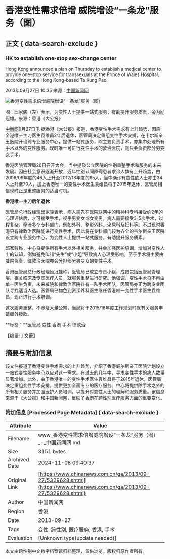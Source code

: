 # 香港变性需求倍增 威院增设“一条龙”服务（图）

## 正文 { data-search-exclude }


### HK to establish one-stop sex-change center

Hong Kong announced a plan on Thursday to establish a medical center to provide one-stop service for transsexuals at the Prince of Wales Hospital, according to the Hong Kong-based Ta Kung Pao.

2013年09月27日 10:35  来源：[中国新闻网](http://www.chinanews.com/)

![香港变性需求倍增威院增设“一条龙”服务（图）](http://www.chinanews.com/fileftp/2020/03/2020-03-11/U194P4T47D46410F978DT20200311093349.jpg)

图：邱家骏（左）表示，为变性人士提供一站式服务，有助提升服务质素，旁为励冠雄。来源：香港《大公报》

[中新网](http://www.chinanews.com/)9月27日电 据香港《大公报》报道，香港变性手术需求有上升趋势，因应全港唯一主刀医生袁维昌2年后退休，医管局决定重组变性手术安排，在韦尔斯亲王医院开设跨专业服务中心，提供一站式服务，除主要负责手术，亦集中处理所有手术以外的变性服务。现时唯一可进行变性手术的敦治医院，则只会负责部分男变女手术。　　

香港医院管理局26日召开大会，当中提及公立医院的性别重整手术和服务的未来发展。因应社会意识逐渐开放，近年性别认同障碍患者求诊人数有上升趋势，由2008/09年度的46人上升至2012/13年度的95人，当中确诊有变性欲人士亦由34人上升至70人，加上香港唯一的变性手术医生袁维昌将于2015年退休，医管局相信现时正是重整服务的适当时机。

**香港唯一主刀后年退休**

医管局总行政经理邱家骏表示，病人需先在医院联网中的精神科专科接受约2年的心理评估后，才可接受手术，视乎男变女或女变男，病人需要接受3-5次手术，过程复杂，牵涉多个专科部门，例如外科、整形外科、泌尿科及妇科等。不过现时香港只有律敦治医院能进行变性手术，因此将在专科部门较为齐全的韦尔斯亲王医院设立跨专业服务中心，为变性人士提供一站式服务，有助提升服务质素。

邱家骏称，中心将提供所有手术以外相关服务，并会加强医护培训，增加对变性人士的认知，例如避免叫错“先生”或“小姐”导致病人心理受影响。至于手术将主要由威院负责，律敦治医院亦会分担部分男变女的变性手术。

香港医管局总行政经理励冠雄称，医管局已成立专责小组，成员包括医管局管理层、相关临床及专职医疗人员，就服务重整进行研究。他强调，变性手术将不再由单一医生负责，未来威院和律敦治医院各有一队手术团队，医管局亦正为跨专业团队寻找适当人选。医管局已物色到资深外科医生继任香港唯一变性手术医生袁维昌，现正进行手术培训。

这次服务重整，不涉及大量公帑，当局将于2015/16年度工作规划时就有关服务申请额外拨款。

**标签：**医管局 变性 香港 手术 律敦治

【编辑:丁文蕾】

## 摘要与附加信息

<!-- tcd_abstract -->
该文件报道了香港变性手术需求的上升趋势，介绍了香港威尔斯亲王医院计划设立一站式变性服务中心以应对这一需求。在过去的几年中，寻求变性手术的病人数量显著增加。此外，由于香港唯一的变性手术医生袁维昌将于2015年退休，医管局决定重组变性手术安排，提供更加全面专业的医疗服务。中心将提供除手术之外的所有相关服务并加强医护人员培训，以提升对变性人士的理解和服务质量。该信息来源于《大公报》和中国新闻网，反映了香港在跨性别医疗服务方面的重要变化。
<!-- tcd_abstract_end -->

### 附加信息 [Processed Page Metadata] { data-search-exclude }

| Attribute       | Value                                  |
|-----------------|----------------------------------------|
| Filename        | www_香港变性需求倍增威院增设“一条龙”服务（图）_-_中国新闻网.md                             |
| Size            | 3151 bytes                           |
| Archived Date   | 2024-11-08 09:40:37                             |
| Original Link   | [https://www.chinanews.com.cn/ga/2013/09-27/5329628.shtml](https://www.chinanews.com.cn/ga/2013/09-27/5329628.shtml)                       |
| Author          | 中国新闻网                               |
| Region          | 香港                               |
| Date            | 2013-09-27                                 |
| Tags            | 变性, 跨性别, 医疗服务, 香港, 手术                                 |
| Evaluation            | [Unknown type(update needed)]                                 |
<!-- tcd_table_end -->

本文由跨性别中文数字档案馆归档整理，仅供浏览。版权归原作者所有。

